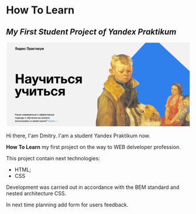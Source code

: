 # How To Learn
## _My First Student Project of Yandex Praktikum_

<p align="center" >
     <img width="500" src="./images/how-to-learn.png">
</p>  
Hi there, I'am Dmitry. I'am a student Yandex Praktikum now.  

**How To Learn** my first project on the way to WEB delveloper profession.  


This project contain next technologies:    

* HTML;
* CSS  

Development was carried out in accordance with the BEM standard and nested architecture CSS.  


In next time planning add form for users feedback.